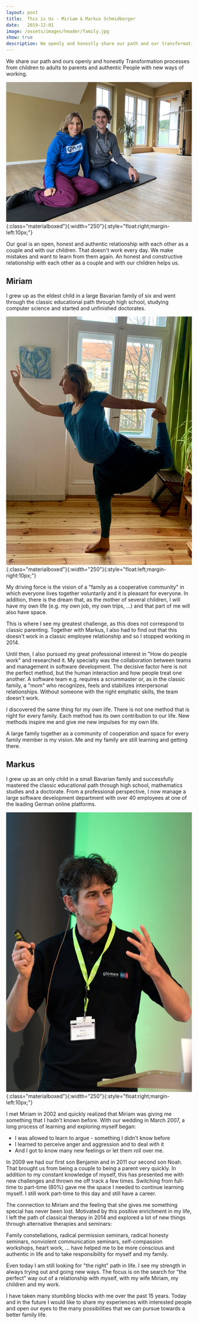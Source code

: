 ```yaml
---
layout: post
title:  This is Us - Miriam & Markus Schmidberger
date:   2019-12-01
image: /assets/images/header/family.jpg
show: true
description: We openly and honestly share our path and our transformation processes from children to adults to parents and to authentic people with new ways of working.
---
```


We share our path and ours openly and honestly
Transformation processes from children to adults to parents and authentic
People with new ways of working.

![Miriam&Markus](/assets/images/miri_markus.jpg){:class="materialboxed"}{:width="250"}{:style="float:right;margin-left:10px;"}

Our goal is an open, honest and authentic relationship with each other as a couple and with our children. That doesn't work every day. We make mistakes and want to learn from them again. An honest and constructive relationship with each other as a couple and with our children helps us.


## Miriam
I grew up as the eldest child in a large Bavarian family of six and went through the classic educational path through high school, studying computer science and started and unfinished doctorates.

![Miriam](/assets/images/miri-yoga-2.jpg){:class="materialboxed"}{:width="250"}{:style="float:left;margin-right:10px;"}

My driving force is the vision of a "family as a cooperative community" in which everyone lives together voluntarily and it is pleasant for everyone. In addition, there is the dream that, as the mother of several children, I will have my own life (e.g. my own job, my own trips, ...) and that part of me will also have space.

This is where I see my greatest challenge, as this does not correspond to classic parenting. Together with Markus, I also had to find out that this doesn't work in a classic employee relationship and so I stopped working in 2014.

Until then, I also pursued my great professional interest in "How do people work" and researched it. My specialty was the collaboration between teams and management in software development. The decisive factor here is not the perfect method, but the human interaction and how people treat one another. A software team e.g. requires a scrummaster or, as in the classic family, a "mom" who recognizes, feels and stabilizes interpersonal relationships. Without someone with the right emphatic skills, the team doesn't work.

I discovered the same thing for my own life. There is not one method that is right for every family. Each method has its own contribution to our life. New methods inspire me and give me new impulses for my own life.

A large family together as a community of cooperation and space for every family member is my vision. Me and my family are still learning and getting there.


## Markus
I grew up as an only child in a small Bavarian family and successfully mastered the classic educational path through high school, mathematics studies and a doctorate. From a professional perspective, I now manage a large software development department with over 40 employees at one of the leading German online platforms.

![Markus](/assets/images/markus_2016.jpg){:class="materialboxed"}{:width="250"}{:style="float:right;margin-left:10px;"}


I met Miriam in 2002 and quickly realized that Miriam was giving me something that I hadn't known before. With our wedding in March 2007, a long process of learning and exploring myself began:
<ul>
  <li style = "list-style-type: disc;"> I was allowed to learn to argue - something I didn't know before </li>
  <li style = "list-style-type: disc;"> I learned to perceive anger and aggression and to deal with it </li>
  <li style = "list-style-type: disc;"> And I got to know many new feelings or let them roll over me. </li>
</ul>

In 2009 we had our first son Benjamin and in 2011 our second son Noah. That brought us from being a couple to being a parent very quickly. In addition to my constant knowledge of myself, this has presented me with new challenges and thrown me off track a few times. Switching from full-time to part-time (80%) gave me the space I needed to continue learning myself. I still work part-time to this day and still have a career.

The connection to Miriam and the feeling that she gives me something special has never been lost. Motivated by this positive enrichment in my life, I left the path of classical therapy in 2014 and explored a lot of new things through alternative therapies and seminars:

Family constellations, radical permission seminars, radical honesty seminars, nonviolent communication seminars, self-compassion workshops, heart work, ... have helped me to be more conscious and authentic in life and to take responsibility for myself and my family.

Even today I am still looking for "the right" path in life. I see my strength in always trying out and going new ways. The focus is on the search for "the perfect" way out of a relationship with myself, with my wife Miriam, my children and my work.

I have taken many stumbling blocks with me over the past 15 years. Today and in the future I would like to share my experiences with interested people and open our eyes to the many possibilities that we can pursue towards a better family life.
